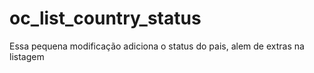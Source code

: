 # oc_list_country_status
 Essa pequena modificação adiciona o status do pais, alem de extras na listagem
